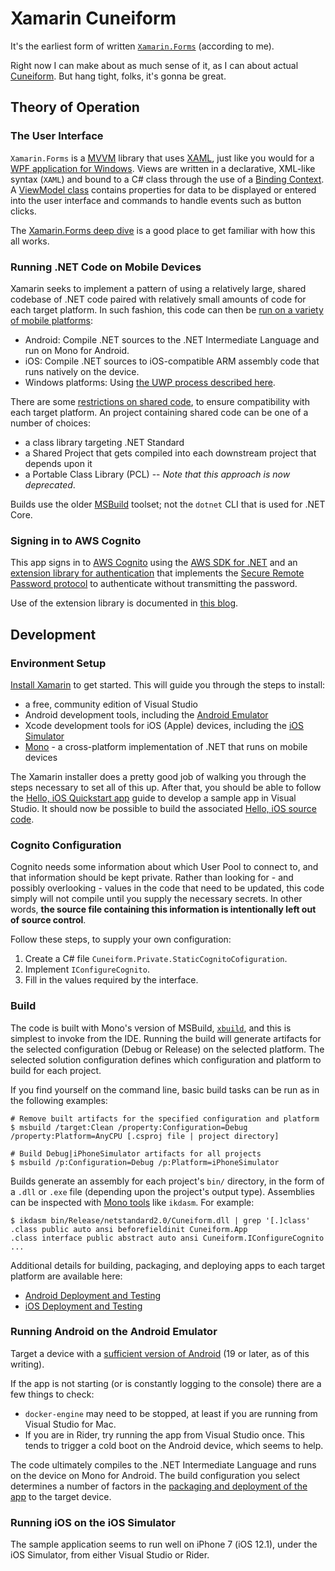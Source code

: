 # Xamarin Cuneiform

It's the earliest form of written [`Xamarin.Forms`][xamarin-forms] (according to me).

Right now I can make about as much sense of it, as I can about actual [Cuneiform][cuneiform-og].
But hang tight, folks, it's gonna be great.


[cuneiform-og]: https://en.wikipedia.org/wiki/Cuneiform
[xamarin-forms]: https://docs.microsoft.com/en-us/xamarin/xamarin-forms/


## Theory of Operation

### The User Interface

`Xamarin.Forms` is a [MVVM][mvvm-for-xamarin] library that uses [XAML][xaml-for-xamarin], just like you would for a
[WPF application for Windows][wpf].  Views are written in a declarative, XML-like syntax (`XAML`) and bound to a C#
class through the use of a [Binding Context][xaml-binding].  A [ViewModel class][mvvm-view-model] contains properties
for data to be displayed or entered into the user interface and commands to handle events such as button clicks.

The [Xamarin.Forms deep dive][xamarin-deep-dive] is a good place to get familiar with how this all works.


[mvvm-for-xamarin]: https://docs.microsoft.com/en-us/xamarin/xamarin-forms/enterprise-application-patterns/mvvm
[mvvm-view-model]: https://docs.microsoft.com/en-us/xamarin/xamarin-forms/xaml/xaml-basics/data-bindings-to-mvvm
[wpf]: https://docs.microsoft.com/en-us/dotnet/framework/wpf/getting-started/
[xamarin-deep-dive]: https://docs.microsoft.com/en-us/xamarin/xamarin-forms/get-started/hello-xamarin-forms/deepdive?pivots=macos
[xaml-binding]: https://docs.microsoft.com/en-us/xamarin/xamarin-forms/xaml/xaml-basics/data-binding-basics
[xaml-for-xamarin]: https://docs.microsoft.com/en-us/xamarin/xamarin-forms/xaml/xaml-basics/get-started-with-xaml?tabs=macos


### Running .NET Code on Mobile Devices

Xamarin seeks to implement a pattern of using a relatively large, shared codebase of .NET code paired with relatively
small amounts of code for each target platform.  In such fashion, this code can then be
[run on a variety of mobile platforms][xamarin-build]:

- Android: Compile .NET sources to the .NET Intermediate Language and run on Mono for Android.
- iOS: Compile .NET sources to iOS-compatible ARM assembly code that runs natively on the device.
- Windows platforms: Using [the UWP process described here][uwp-for-windows].

There are some [restrictions on shared code][xamarin-sharing-code], to ensure compatibility with each target platform.
An project containing shared code can be one of a number of choices:

- a class library targeting .NET Standard
- a Shared Project that gets compiled into each downstream project that depends upon it
- a Portable Class Library (PCL) -- _Note that this approach is now deprecated_.

Builds use the older [MSBuild][msbuild-for-mono] toolset; not the `dotnet` CLI that is used for .NET Core.


[msbuild-for-mono]: https://github.com/mono/linux-packaging-msbuild
[uwp-for-windows]: https://docs.microsoft.com/en-us/windows/uwp/develop/
[xamarin-build]: https://docs.microsoft.com/en-us/xamarin/cross-platform/get-started/introduction-to-mobile-development#how-does-xamarin-work
[xamarin-sharing-code]: https://docs.microsoft.com/en-us/xamarin/cross-platform/app-fundamentals/code-sharing


### Signing in to AWS Cognito

This app signs in to [AWS Cognito][cognito-home] using the [AWS SDK for .NET][awssdk-dotnet] and an
[extension library for authentication][cognito-auth-extension] that implements the
[Secure Remote Password protocol][srp-wikipedia] to authenticate without transmitting the password.

Use of the extension library is documented in [this blog][blog-cognito-auth].


[awssdk-dotnet]: https://docs.aws.amazon.com/sdkfornet/v3/apidocs/
[blog-cognito-auth]: https://www.saltydogtechnology.com/xamarin-forms-aws-cognito/
[cognito-auth-extension]: https://aws.amazon.com/blogs/developer/cognitoauthentication-extension-library-developer-preview/
[cognito-home]: https://aws.amazon.com/cognito/
[srp-wikipedia]: https://en.wikipedia.org/wiki/Secure_Remote_Password_protocol


## Development

### Environment Setup

[Install Xamarin][xamarin-install] to get started.  This will guide you through the steps to install:

- a free, community edition of Visual Studio
- Android development tools, including the [Android Emulator][android-emulator]
- Xcode development tools for iOS (Apple) devices, including the [iOS Simulator][ios-simulator]
- [Mono][mono-intro] - a cross-platform implementation of .NET that runs on mobile devices

The Xamarin installer does a pretty good job of walking you through the steps necessary to set all of this up.
After that, you should be able to follow the [Hello, iOS Quickstart app][ios-quickstart] guide to develop a sample
app in Visual Studio.  It should now be possible to build the associated [Hello, iOS source code][ios-quickstart-code].


[android-emulator]: https://developer.android.com/studio/run/emulator
[clr-intro]: https://docs.microsoft.com/en-us/dotnet/standard/clr
[dotnet-core]: https://dotnet.microsoft.com/download
[ios-quickstart]: https://docs.microsoft.com/en-us/xamarin/ios/get-started/hello-ios/hello-ios-quickstart
[ios-quickstart-code]: https://developer.xamarin.com/samples/monotouch/Hello_iOS/
[ios-simulator]: https://help.apple.com/simulator/mac/current/
[mono-intro]: https://www.mono-project.com/
[msbuild]: https://docs.microsoft.com/en-us/visualstudio/msbuild/msbuild
[xamarin-install]: https://docs.microsoft.com/en-us/xamarin/cross-platform/get-started/installation/


### Cognito Configuration

Cognito needs some information about which User Pool to connect to, and that information should be kept private.
Rather than looking for - and possibly overlooking - values in the code that need to be updated, this code simply
will not compile until you supply the necessary secrets.  In other words, **the source file containing this information
is intentionally left out of source control**.

Follow these steps, to supply your own configuration:

1. Create a C# file `Cuneiform.Private.StaticCognitoCofiguration`.
1. Implement `IConfigureCognito`.
1. Fill in the values required by the interface.


### Build

The code is built with Mono's version of MSBuild, [`xbuild`][mono-xbuild], and this is simplest to invoke from the IDE.
Running the build will generate artifacts for the selected configuration (Debug or Release) on the selected platform.
The selected solution configuration defines which configuration and platform to build for each project.

If you find yourself on the command line, basic build tasks can be run as in the following examples:

    # Remove built artifacts for the specified configuration and platform
    $ msbuild /target:Clean /property:Configuration=Debug /property:Platform=AnyCPU [.csproj file | project directory]
    
    # Build Debug|iPhoneSimulator artifacts for all projects
    $ msbuild /p:Configuration=Debug /p:Platform=iPhoneSimulator

Builds generate an assembly for each project's `bin/` directory, in the form of a `.dll` or `.exe` file (depending upon
the project's output type).  Assemblies can be inspected with [Mono tools][mono-tools] like `ikdasm`.  For example:

    $ ikdasm bin/Release/netstandard2.0/Cuneiform.dll | grep '[.]class'
    .class public auto ansi beforefieldinit Cuneiform.App
    .class interface public abstract auto ansi Cuneiform.IConfigureCognito
    ...

Additional details for building, packaging, and deploying apps to each target platform are available here:

- [Android Deployment and Testing][xamarin-android-deployment]
- [iOS Deployment and Testing][xamarin-ios-deployment]


[mono-tools]: https://www.mono-project.com/docs/tools+libraries/tools/
[mono-xbuild]: https://www.mono-project.com/docs/tools+libraries/tools/xbuild/
[xamarin-android-deployment]: https://docs.microsoft.com/en-us/xamarin/android/deploy-test/
[xamarin-ios-deployment]: https://docs.microsoft.com/en-us/xamarin/ios/deploy-test/


### Running Android on the Android Emulator

Target a device with a [sufficient version of Android][xamarin-requirements] (19 or later, as of this writing).

If the app is not starting (or is constantly logging to the console) there are a few things to check:

- `docker-engine` may need to be stopped, at least if you are running from Visual Studio for Mac.
- If you are in Rider, try running the app from Visual Studio once.  This tends to trigger a cold boot on the Android
  device, which seems to help.

The code ultimately compiles to the .NET Intermediate Language and runs on the device on Mono for Android.
The build configuration you select determines a number of factors in the
[packaging and deployment of the app][android-packaging] to the target device. 


[android-packaging]: https://docs.microsoft.com/en-us/xamarin/android/deploy-test/building-apps/build-process
[xamarin-requirements]: https://docs.microsoft.com/en-us/xamarin/xamarin-forms/get-started/installation


### Running iOS on the iOS Simulator

The sample application seems to run well on iPhone 7 (iOS 12.1), under the iOS Simulator, from either Visual Studio
or Rider.
